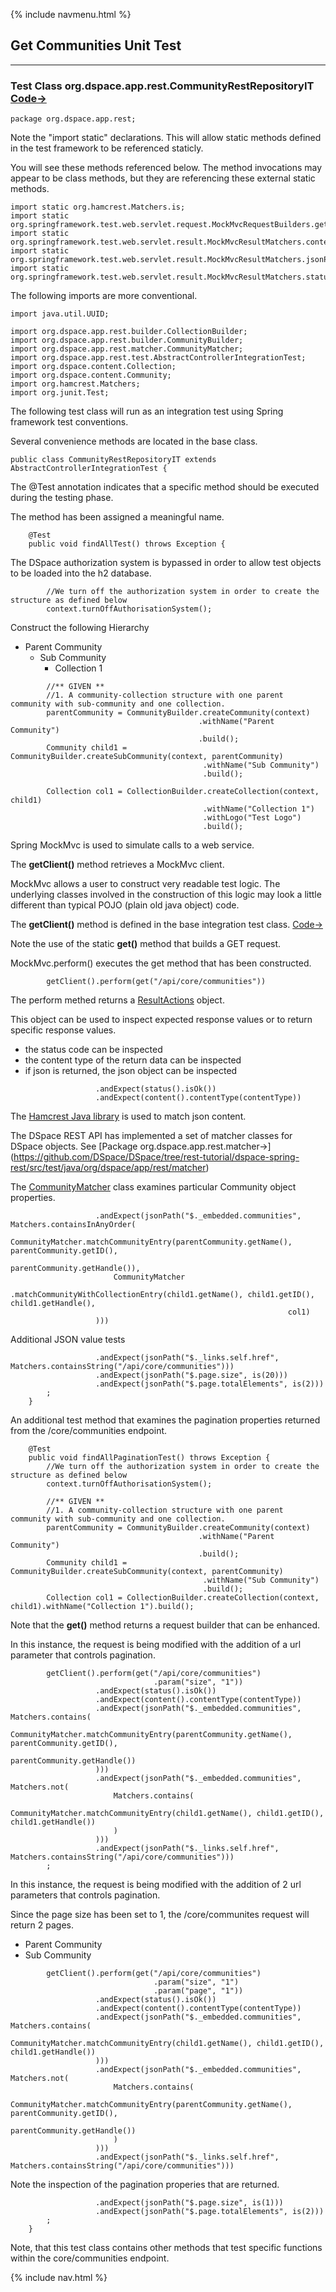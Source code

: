 {% include navmenu.html %}

## Get Communities Unit Test
---
### Test Class org.dspace.app.rest.CommunityRestRepositoryIT [Code&rarr;](https://github.com/DSpace/DSpace/blob/rest-tutorial/dspace-spring-rest/src/test/java/org/dspace/app/rest/CommunityRestRepositoryIT.java#L27)

```
package org.dspace.app.rest;

```
Note the "import static" declarations.  This will allow static methods defined in the test framework to be referenced staticly.

You will see these methods referenced below.  The method invocations may appear to be class methods, but they are referencing these external static methods.
```
import static org.hamcrest.Matchers.is;
import static org.springframework.test.web.servlet.request.MockMvcRequestBuilders.get;
import static org.springframework.test.web.servlet.result.MockMvcResultMatchers.content;
import static org.springframework.test.web.servlet.result.MockMvcResultMatchers.jsonPath;
import static org.springframework.test.web.servlet.result.MockMvcResultMatchers.status;
```
The following imports are more conventional.
```
import java.util.UUID;

import org.dspace.app.rest.builder.CollectionBuilder;
import org.dspace.app.rest.builder.CommunityBuilder;
import org.dspace.app.rest.matcher.CommunityMatcher;
import org.dspace.app.rest.test.AbstractControllerIntegrationTest;
import org.dspace.content.Collection;
import org.dspace.content.Community;
import org.hamcrest.Matchers;
import org.junit.Test;

```
The following test class will run as an integration test using Spring framework test conventions.

Several convenience methods are located in the base class.
```
public class CommunityRestRepositoryIT extends AbstractControllerIntegrationTest {
```
The @Test annotation indicates that a specific method should be executed during the testing phase.

The method has been assigned a meaningful name.
```
    @Test
    public void findAllTest() throws Exception {
```
The DSpace authorization system is bypassed in order to allow test objects to be loaded into the h2 database.
```
        //We turn off the authorization system in order to create the structure as defined below
        context.turnOffAuthorisationSystem();
```
Construct the following Hierarchy
- Parent Community
  - Sub Community
    - Collection 1
```
        //** GIVEN **
        //1. A community-collection structure with one parent community with sub-community and one collection.
        parentCommunity = CommunityBuilder.createCommunity(context)
                                          .withName("Parent Community")
                                          .build();
        Community child1 = CommunityBuilder.createSubCommunity(context, parentCommunity)
                                           .withName("Sub Community")
                                           .build();

        Collection col1 = CollectionBuilder.createCollection(context, child1)
                                           .withName("Collection 1")
                                           .withLogo("Test Logo")
                                           .build();
```
Spring MockMvc is used to simulate calls to a web service.

The **getClient()** method retrieves a MockMvc client.  

MockMvc allows a user to construct very readable test logic.  The underlying classes involved in the construction of this logic may look a little different than typical POJO (plain old java object) code.

The **getClient()** method is defined in the base integration test class. [Code&rarr;](https://github.com/DSpace/DSpace/blob/rest-tutorial/dspace-spring-rest/src/test/java/org/dspace/app/rest/test/AbstractControllerIntegrationTest.java#L87-L89)

Note the use of the static **get()** method that builds a GET request.

MockMvc.perform() executes the get method that has been constructed.
```
        getClient().perform(get("/api/core/communities"))
```
The perform methed returns a [ResultActions](https://docs.spring.io/spring-framework/docs/current/javadoc-api/org/springframework/test/web/servlet/ResultActions.html) object.

This object can be used to inspect expected response values or to return specific response values.
- the status code can be inspected
- the content type of the return data can be inspected
- if json is returned, the json object can be inspected
```
                   .andExpect(status().isOk())
                   .andExpect(content().contentType(contentType))
```
The [Hamcrest Java library](https://code.google.com/archive/p/hamcrest/wikis/Tutorial.wiki) is used to match json content.

The DSpace REST API has implemented a set of matcher classes for DSpace objects. See [Package org.dspace.app.rest.matcher&rarr;] (https://github.com/DSpace/DSpace/tree/rest-tutorial/dspace-spring-rest/src/test/java/org/dspace/app/rest/matcher)

The [CommunityMatcher](https://github.com/DSpace/DSpace/blob/rest-tutorial/dspace-spring-rest/src/test/java/org/dspace/app/rest/matcher/CommunityMatcher.java) class examines particular Community object properties.
```
                   .andExpect(jsonPath("$._embedded.communities", Matchers.containsInAnyOrder(
                       CommunityMatcher.matchCommunityEntry(parentCommunity.getName(), parentCommunity.getID(),
                                                            parentCommunity.getHandle()),
                       CommunityMatcher
                           .matchCommunityWithCollectionEntry(child1.getName(), child1.getID(), child1.getHandle(),
                                                              col1)
                   )))
```
Additional JSON value tests
```
                   .andExpect(jsonPath("$._links.self.href", Matchers.containsString("/api/core/communities")))
                   .andExpect(jsonPath("$.page.size", is(20)))
                   .andExpect(jsonPath("$.page.totalElements", is(2)))
        ;
    }

```
An additional test method that examines the pagination properties returned from the /core/communities endpoint.
```
    @Test
    public void findAllPaginationTest() throws Exception {
        //We turn off the authorization system in order to create the structure as defined below
        context.turnOffAuthorisationSystem();

        //** GIVEN **
        //1. A community-collection structure with one parent community with sub-community and one collection.
        parentCommunity = CommunityBuilder.createCommunity(context)
                                          .withName("Parent Community")
                                          .build();
        Community child1 = CommunityBuilder.createSubCommunity(context, parentCommunity)
                                           .withName("Sub Community")
                                           .build();
        Collection col1 = CollectionBuilder.createCollection(context, child1).withName("Collection 1").build();
```
Note that the **get()** method returns a request builder that can be enhanced.

In this instance, the request is being modified with the addition of a url parameter that controls pagination.
```
        getClient().perform(get("/api/core/communities")
                                .param("size", "1"))
                   .andExpect(status().isOk())
                   .andExpect(content().contentType(contentType))
                   .andExpect(jsonPath("$._embedded.communities", Matchers.contains(
                       CommunityMatcher.matchCommunityEntry(parentCommunity.getName(), parentCommunity.getID(),
                                                            parentCommunity.getHandle())
                   )))
                   .andExpect(jsonPath("$._embedded.communities", Matchers.not(
                       Matchers.contains(
                           CommunityMatcher.matchCommunityEntry(child1.getName(), child1.getID(), child1.getHandle())
                       )
                   )))
                   .andExpect(jsonPath("$._links.self.href", Matchers.containsString("/api/core/communities")))
        ;

```        
In this instance, the request is being modified with the addition of 2 url parameters that controls pagination.

Since the page size has been set to 1, the /core/communites request will return 2 pages.  
- Parent Community
- Sub Community
```
        getClient().perform(get("/api/core/communities")
                                .param("size", "1")
                                .param("page", "1"))
                   .andExpect(status().isOk())
                   .andExpect(content().contentType(contentType))
                   .andExpect(jsonPath("$._embedded.communities", Matchers.contains(
                       CommunityMatcher.matchCommunityEntry(child1.getName(), child1.getID(), child1.getHandle())
                   )))
                   .andExpect(jsonPath("$._embedded.communities", Matchers.not(
                       Matchers.contains(
                           CommunityMatcher.matchCommunityEntry(parentCommunity.getName(), parentCommunity.getID(),
                                                                parentCommunity.getHandle())
                       )
                   )))
                   .andExpect(jsonPath("$._links.self.href", Matchers.containsString("/api/core/communities")))
```
Note the inspection of the pagination properies that are returned.
```
                   .andExpect(jsonPath("$.page.size", is(1)))
                   .andExpect(jsonPath("$.page.totalElements", is(2)))
        ;
    }
```
Note, that this test class contains other methods that test specific functions within the core/communities endpoint.

{% include nav.html %}
